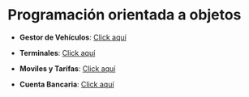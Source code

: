 # Programación orientada a objetos

- **Gestor de Vehículos**: [Click aquí](Ejercicios/Gestor_Vehículos/)

- **Terminales**: [Click aquí](Ejercicios/Terminales/)

- **Moviles y Tarífas**: [Click aquí](Ejercicios/Moviles/)

- **Cuenta Bancaria**: [Click aquí](Ejercicios/Cuenta_Bancaria/)
